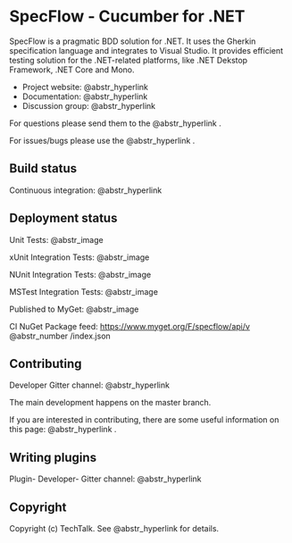 # SpecFlow - Cucumber for .NET

SpecFlow is a pragmatic BDD solution for .NET. It uses the Gherkin specification language and integrates to Visual Studio. It provides efficient testing solution for the .NET-related platforms, like .NET Dekstop Framework, .NET Core and Mono.

  * Project website: @abstr_hyperlink 
  * Documentation: @abstr_hyperlink 
  * Discussion group: @abstr_hyperlink 



For questions please send them to the @abstr_hyperlink .

For issues/bugs please use the @abstr_hyperlink .

## Build status

Continuous integration: @abstr_hyperlink 

## Deployment status

Unit Tests: @abstr_image 

xUnit Integration Tests: @abstr_image 

NUnit Integration Tests: @abstr_image 

MSTest Integration Tests: @abstr_image 

Published to MyGet: @abstr_image 

CI NuGet Package feed: https://www.myget.org/F/specflow/api/v @abstr_number /index.json

## Contributing

Developer Gitter channel: @abstr_hyperlink 

The main development happens on the master branch.

If you are interested in contributing, there are some useful information on this page: @abstr_hyperlink .

## Writing plugins

Plugin- Developer- Gitter channel: @abstr_hyperlink 

## Copyright

Copyright (c) TechTalk. See @abstr_hyperlink for details.

